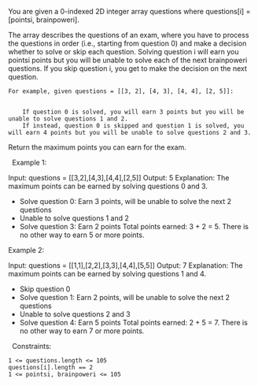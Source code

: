 You are given a 0-indexed 2D integer array questions where questions[i] = [pointsi, brainpoweri].

The array describes the questions of an exam, where you have to process the questions in order (i.e., starting from question 0) and make a decision whether to solve or skip each question. Solving question i will earn you pointsi points but you will be unable to solve each of the next brainpoweri questions. If you skip question i, you get to make the decision on the next question.


	For example, given questions = [[3, 2], [4, 3], [4, 4], [2, 5]]:

	
		If question 0 is solved, you will earn 3 points but you will be unable to solve questions 1 and 2.
		If instead, question 0 is skipped and question 1 is solved, you will earn 4 points but you will be unable to solve questions 2 and 3.
	
	


Return the maximum points you can earn for the exam.

 
Example 1:

Input: questions = [[3,2],[4,3],[4,4],[2,5]]
Output: 5
Explanation: The maximum points can be earned by solving questions 0 and 3.
- Solve question 0: Earn 3 points, will be unable to solve the next 2 questions
- Unable to solve questions 1 and 2
- Solve question 3: Earn 2 points
Total points earned: 3 + 2 = 5. There is no other way to earn 5 or more points.


Example 2:

Input: questions = [[1,1],[2,2],[3,3],[4,4],[5,5]]
Output: 7
Explanation: The maximum points can be earned by solving questions 1 and 4.
- Skip question 0
- Solve question 1: Earn 2 points, will be unable to solve the next 2 questions
- Unable to solve questions 2 and 3
- Solve question 4: Earn 5 points
Total points earned: 2 + 5 = 7. There is no other way to earn 7 or more points.


 
Constraints:


	1 <= questions.length <= 105
	questions[i].length == 2
	1 <= pointsi, brainpoweri <= 105

